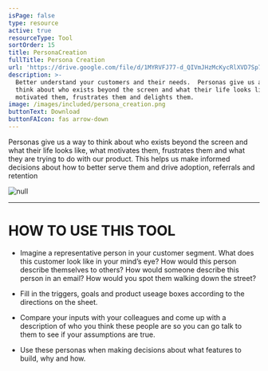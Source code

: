 ```yaml
---
isPage: false
type: resource
active: true
resourceType: Tool
sortOrder: 15
title: PersonaCreation
fullTitle: Persona Creation
url: 'https://drive.google.com/file/d/1MYRVFJ77-d_QIVmJHzMcKycRlXVD7Sp7/view'
description: >-
  Better understand your customers and their needs.  Personas give us a way to
  think about who exists beyond the screen and what their life looks like, what
  motivated them, frustrates them and delights them.
image: /images/included/persona_creation.png
buttonText: Download
buttonFAIcon: fas arrow-down
---
```

Personas give us a way to think about who exists beyond the screen and what their life looks like, what motivates them, frustrates them and what they are trying to do with our product. This helps us make informed decisions about how to better serve them and drive adoption, referrals and retention

![null](/images/persona_screen.png#center)
*****

# HOW TO USE THIS TOOL

* Imagine a representative person in your customer segment. What does this customer look like in your mind’s eye? How would this person describe themselves to others? How would someone describe this person in an email? How would you spot them walking down the street?

* Fill in the triggers, goals and product useage boxes according to the directions on the sheet.

* Compare your inputs with your colleagues and come up with a description of who you think these people are so you can go talk to them to see if your assumptions are true.

* Use these personas when making decisions about what features to build, why and how.

